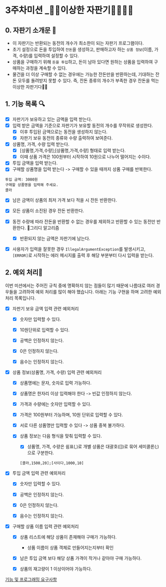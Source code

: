 # 3주차미션 _🤹‍♂️이상한 자판기🔮🧁🍧🧃



## 0. 자판기 소개문  🥤

* 이 자판기는 반환되는 동전의 개수가 최소한이 되는 자판기 프로그램이다.
* 초기 설정으로 돈을 투입하여 `잔돈`을 생성하고,  판매하고자 하는 `상품 정보`(이름, 가격, 수량)를 입력하여 설정할 수 있다. 
* 상품을 구매하기 위해 `돈을 투입`하고, 돈이 남아 있다면 원하는 상품을 입력하여 구매하는 과정을 계속할 수 있다.
* 물건을 더 이상 구매할 수 없는 경우에는 가능한 잔돈만을 반환하는데, 기대하는 잔돈 모두를 돌려받지 못할 수 있다. 즉, 잔돈 종류의 개수가 부족한 경우 잔돈을 먹는 이상한 자판기다🤹‍♂️



## 1. 기능 목록 🔍

- [x] 자판기가 보유하고 있는 금액을 입력 받는다.
- [x] 입력 받은 금액을 기준으로 자판기가 보유할 동전의 개수를 무작위로 생성한다.
  - [x] 이후 투입된 금액으로는 동전을 생성하지 않는다.
  - [x] 자판기 보유 동전의 종류와 수량 출력하여 보여준다.
- [x] 상품명, 가격, 수량 입력 받는다.
  - [x] [상품명,가격,수량];[상품명,가격,수량] 형태로 입력 받는다.
  - [x] 이때 상품 가격은 100원부터 시작하여 10원으로 나누어 떨어지는 수이다.
- [x] 투입 금액을 입력 받는다.
- [x] 구매할 상품명을 입력 받는다 -> 구매할 수 있을 때까지 상품 구매를 반복한다.

```
투입 금액: 3000원
구매할 상품명을 입력해 주세요.
콜라
```

- [x] 남은 금액이 상품의 최저 가격 보다 적을 시 잔돈 반환한다.
- [x] 모든 상품이 소진된 경우 잔돈 반환한다.
- [x] 동전 수량에 따라 잔돈을 반환할 수 없는 경우를 제외하고 반환할 수 있는 동전만 반환한다. 📍그리디 알고리즘
  - [x] 반환되지 않는 금액은 자판기에 남는다. 
- [x] 사용자가 입력을 잘못한 경우 `IllegalArgumentException`를 발생시키고, `[ERROR]`로 시작하는 에러 메시지를 출력 후 해당 부분부터 다시 입력을 받는다.



## 2. 예외 처리🚩

이번 미션에서는 주어진 규칙 중에 명확하지 않는 점들이 많기 때문에 나름대로 여러 경우들을 고려하여 예외 처리를 많이 해야 했습니다. 아래는 기능 구현을 하며 고려한 예외 처리 목록입니다.

- [x] 자판기 보유 금액 입력 관련 예외처리

  - [x] 숫자만 입력할 수 있다.

  - [x] 10원단위로 입력할 수 있다.

  - [x] 공백은 인정하지 않는다.

  - [x] 0은 인정하지 않는다.

  - [x] 음수는 인정하지 않는다.

    

- [x] 상품 정보(상품명, 가격, 수량) 입력 관련 예외처리

  - [x] 상품명에는 문자, 숫자로 입력 가능하다.

  - [x] 상품명은 한자리 이상 입력해야 한다 -> 빈값 인정하지 않는다.

  - [x] 가격과 수량에는 숫자만 입력할 수 있다.

  - [x] 가격은 100원부터 가능하며, 10원 단위로 입력할 수 있다.

  - [x] 서로 다른 상품명만 입력할 수 있다 -> 상품 중복 불가하다.

  - [x] 상품 정보는 다음 형식을 맞춰 입력할 수 있다.

    - [x] 상품명, 가격, 수량은 쉼표(,)로 개별 상품은 대괄호([])로 묶어 세미콜론(;)으로 구분한다.

    ```
    [콜라,1500,20];[사이다,1000,10]
    ```

    

- [x] 투입 금액 입력 관련 예외처리

  - [x] 숫자만 입력할 수 있다.
  - [x] 공백은 인정하지 않는다.
  - [x] 0은 인정하지 않는다.
  - [x] 음수는 인정하지 않는다.

  

- [x] 구매할 상품 이름 입력 관련 예외처리

  - [x] 상품 리스트에 해당 상품이 존재해야 구매가 가능하다.
    * 상품 이름이 상품 객체로 만들어지는지부터 확인
  - [x] 남은 투입 금액 보다 해당 상품 가격이 작거나 같아야 구매 가능하다.
  - [x] 상품의 재고량이 1 이상이어야 가능하다.



[기능 및 프로그래밍 요구사항](/markdown/기타요구사항정리.md)

